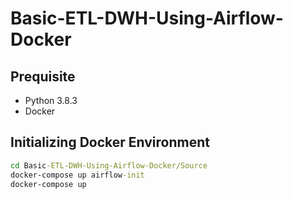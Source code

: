 # Basic-ETL-DWH-Using-Airflow-Docker

## Prequisite
- Python 3.8.3
- Docker


## Initializing Docker Environment
```bat
cd Basic-ETL-DWH-Using-Airflow-Docker/Source
docker-compose up airflow-init
docker-compose up
```